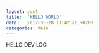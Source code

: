 ```yaml
---
layout: post
title:  "HELLO WORLD"
date:   2017-05-28 11:42:26 +0200
categories: MAIN
---
```

HELLO DEV LOG